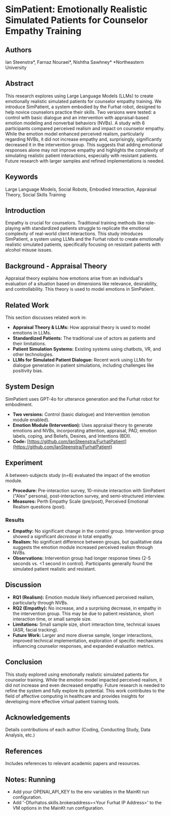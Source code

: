# SimPatient: Emotionally Realistic Simulated Patients for Counselor Empathy Training

## Authors
Ian Steenstra*, Farnaz Nouraei*, Nishtha Sawhney*
*Northeastern University

## Abstract
This research explores using Large Language Models (LLMs) to create emotionally realistic simulated patients for counselor empathy training. We introduce SimPatient, a system embodied by the Furhat robot, designed to help novice counselors practice their skills. Two versions were tested: a control with basic dialogue and an intervention with appraisal-based emotion modeling and nonverbal behaviors (NVBs). A study with 6 participants compared perceived realism and impact on counselor empathy. While the emotion model enhanced perceived realism, particularly regarding NVBs, it did not increase empathy and, surprisingly, significantly decreased it in the intervention group. This suggests that adding emotional responses alone may not improve empathy and highlights the complexity of simulating realistic patient interactions, especially with resistant patients. Future research with larger samples and refined implementations is needed.

## Keywords
Large Language Models, Social Robots, Embodied Interaction, Appraisal Theory, Social Skills Training

## Introduction
Empathy is crucial for counselors. Traditional training methods like role-playing with standardized patients struggle to replicate the emotional complexity of real-world client interactions. This study introduces SimPatient, a system using LLMs and the Furhat robot to create emotionally realistic simulated patients, specifically focusing on resistant patients with alcohol misuse issues.

## Background - Appraisal Theory
Appraisal theory explains how emotions arise from an individual's evaluation of a situation based on dimensions like relevance, desirability, and controllability. This theory is used to model emotions in SimPatient.

## Related Work
This section discusses related work in:
- **Appraisal Theory & LLMs:** How appraisal theory is used to model emotions in LLMs.
- **Standardized Patients:** The traditional use of actors as patients and their limitations.
- **Patient Simulation Systems:** Existing systems using chatbots, VR, and other technologies.
- **LLMs for Simulated Patient Dialogue:** Recent work using LLMs for dialogue generation in patient simulations, including challenges like positivity bias.

## System Design
SimPatient uses GPT-4o for utterance generation and the Furhat robot for embodiment.
- **Two versions:** Control (basic dialogue) and Intervention (emotion module enabled).
- **Emotion Module (Intervention):** Uses appraisal theory to generate emotions and NVBs, incorporating attention, appraisal, PAD, emotion labels, coping, and Beliefs, Desires, and Intentions (BDI).
- **Code:** [https://github.com/IanSteenstra/FurhatPatient](https://github.com/IanSteenstra/FurhatPatient)

## Experiment
A between-subjects study (n=6) evaluated the impact of the emotion module.
- **Procedure:** Pre-interaction survey, 10-minute interaction with SimPatient ("Alex" persona), post-interaction survey, and semi-structured interview.
- **Measures:** Perth Empathy Scale (pre/post), Perceived Emotional Realism questions (post).

### Results
- **Empathy:** No significant change in the control group. Intervention group showed a significant *decrease* in total empathy.
- **Realism:** No significant difference between groups, but qualitative data suggests the emotion module increased perceived realism through NVBs.
- **Observations:** Intervention group had longer response times (2-5 seconds vs. <1 second in control). Participants generally found the simulated patient realistic and resistant.

## Discussion
- **RQ1 (Realism):** Emotion module likely influenced perceived realism, particularly through NVBs.
- **RQ2 (Empathy):** No increase, and a surprising decrease, in empathy in the intervention group. This may be due to patient resistance, short interaction time, or small sample size.
- **Limitations:** Small sample size, short interaction time, technical issues (ASR, facial tracking).
- **Future Work:** Larger and more diverse sample, longer interactions, improved technical implementation, exploration of specific mechanisms influencing counselor responses, and expanded evaluation metrics.

## Conclusion
This study explored using emotionally realistic simulated patients for counselor training. While the emotion model impacted perceived realism, it did not increase and even decreased empathy. Future research is needed to refine the system and fully explore its potential. This work contributes to the field of affective computing in healthcare and provides insights for developing more effective virtual patient training tools.

## Acknowledgements
Details contributions of each author (Coding, Conducting Study, Data Analysis, etc.)

## References
Includes references to relevant academic papers and resources.

## Notes: Running
- Add your OPENAI_API_KEY to the env variables in the MainKt run configuration.
- Add '-Dfurhatos.skills.brokeraddress=\<Your Furhat IP Address>' to the VM options in the MainKt run configuration.